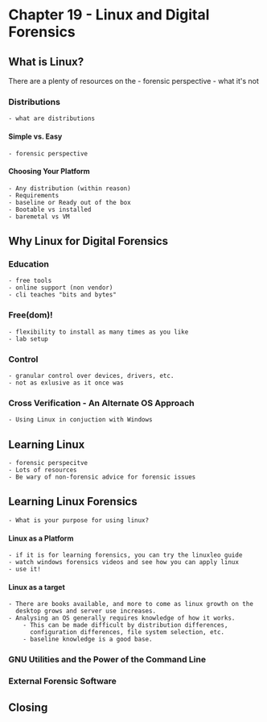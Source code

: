 # Chapter 19 - Linux and Digital Forensics

## What is Linux?

There are a plenty of resources on the
    - forensic perspective
    - what it's not

### Distributions
    - what are distributions
    
#### Simple vs. Easy
    - forensic perspective
   
#### Choosing Your Platform
    - Any distribution (within reason)
    - Requirements
    - baseline or Ready out of the box
    - Bootable vs installed
    - baremetal vs VM

## Why Linux for Digital Forensics

### Education
    - free tools
    - online support (non vendor)
    - cli teaches "bits and bytes"
     
### Free(dom)!
    - flexibility to install as many times as you like
    - lab setup

### Control
    - granular control over devices, drivers, etc.
    - not as exlusive as it once was
    
### Cross Verification - An Alternate OS Approach
    - Using Linux in conjuction with Windows

## Learning Linux
    - forensic perspecitve
    - Lots of resources
    - Be wary of non-forensic advice for forensic issues
    
## Learning Linux Forensics
    - What is your purpose for using linux?

#### Linux as a Platform
    - if it is for learning forensics, you can try the linuxleo guide
    - watch windows forensics videos and see how you can apply linux
    - use it!

#### Linux as a target
    - There are books available, and more to come as linux growth on the
      desktop grows and server use increases.
    - Analysing an OS generally requires knowledge of how it works.
        - This can be made difficult by distribution differences,
          configuration differences, file system selection, etc.
        - baseline knowledge is a good base.

### GNU Utilities and the Power of the Command Line

### External Forensic Software

## Closing

